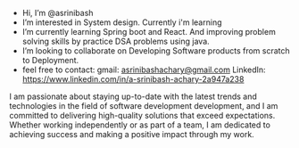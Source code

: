 -  Hi, I’m @asrinibash
-  I’m interested in System design. Currently i'm learning 
-  I’m currently learning Spring boot and React. And improving problem solving skills by practice DSA problems using java.
-  I’m looking to collaborate on Developing Software products from scratch to Deployment.
-  feel free to contact:
         gmail: asrinibashachary@gmail.com
         LinkedIn: https://www.linkedin.com/in/a-srinibash-achary-2a947a238

I am passionate about staying up-to-date with the 
latest trends and technologies in the field of 
software development development,
and I am committed to delivering high-quality solutions 
that exceed expectations. Whether working independently
or as part of a team, I am dedicated to achieving success 
and making a positive impact through my work.
